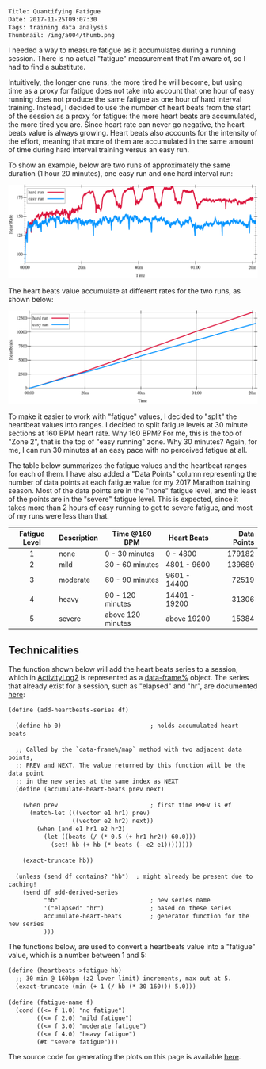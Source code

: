     Title: Quantifying Fatigue
    Date: 2017-11-25T09:07:30
    Tags: training data analysis
    Thumbnail: /img/a004/thumb.png

I needed a way to measure fatigue as it accumulates during a running session.
There is no actual "fatigue" measurement that I'm aware of, so I had to find a
substitute.

<!-- more -->

Intuitively, the longer one runs, the more tired he will become, but using
time as a proxy for fatigue does not take into account that one hour of easy
running does not produce the same fatigue as one hour of hard interval
training.  Instead, I decided to use the number of heart beats from the start
of the session as a proxy for fatigue: the more heart beats are accumulated,
the more tired you are.  Since heart rate can never go negative, the heart
beats value is always growing.  Heart beats also accounts for the intensity of
the effort, meaning that more of them are accumulated in the same amount of
time during hard interval training versus an easy run.

To show an example, below are two runs of approximately the same duration (1
hour 20 minutes), one easy run and one hard interval run:

![](/img/a004/hr-comparison.svg)

The heart beats value accumulate at different rates for the two runs, as shown
below:

![](/img/a004/hb-comparison.svg)

To make it easier to work with "fatigue" values, I decided to "split" the
heartbeat values into ranges.  I decided to split fatigue levels at 30 minute
sections at 160 BPM heart rate.  Why 160 BPM?  For me, this is the top of
"Zone 2", that is the top of "easy running" zone.  Why 30 minutes? Again, for
me, I can run 30 minutes at an easy pace with no perceived fatigue at all.

The table below summarizes the fatigue values and the heartbeat ranges for
each of them.  I have also added a "Data Points" column representing the
number of data points at each fatigue value for my 2017 Marathon training
season.  Most of the data points are in the "none" fatigue level, and the
least of the points are in the "severe" fatigue level.  This is expected,
since it takes more than 2 hours of easy running to get to severe fatigue, and
most of my runs were less than that.

|Fatigue Level| Description | Time @160 BPM     | Heart Beats   | Data Points |
|:-----------:|-------------|-------------------|---------------|------------:|
| 1           | none        | 0 - 30 minutes    | 0 - 4800      | 179182      |
| 2           | mild        | 30 - 60 minutes   | 4801 - 9600   | 139689      |
| 3           | moderate    | 60 - 90 minutes   | 9601 - 14400  | 72519       |
| 4           | heavy       | 90 - 120 minutes  | 14401 - 19200 | 31306       |
| 5           | severe      | above 120 minutes | above 19200   | 15384       |

## Technicalities

The function shown below will add the heart beats series to a session, which
in [ActivityLog2][al2-link] is represented as a [data-frame%][df-link] object.
The series that already exist for a session, such as "elapsed" and "hr", are
documented [here][session-df-link]:

```racket
(define (add-heartbeats-series df)

  (define hb 0)                         ; holds accumulated heart beats

  ;; Called by the `data-frame%/map` method with two adjacent data points,
  ;; PREV and NEXT. The value returned by this function will be the data point
  ;; in the new series at the same index as NEXT
  (define (accumulate-heart-beats prev next)

    (when prev                          ; first time PREV is #f
      (match-let (((vector e1 hr1) prev)
                  ((vector e2 hr2) next))
        (when (and e1 hr1 e2 hr2)
          (let ((beats (/ (* 0.5 (+ hr1 hr2)) 60.0)))
            (set! hb (+ hb (* beats (- e2 e1))))))))
    
    (exact-truncate hb))
  
  (unless (send df contains? "hb")  ; might already be present due to caching!
    (send df add-derived-series
          "hb"                          ; new series name
          '("elapsed" "hr")             ; based on these series
          accumulate-heart-beats        ; generator function for the new series
          )))
```

The functions below, are used to convert a heartbeats value into a "fatigue"
value, which is a number between 1 and 5:

```racket
(define (heartbeats->fatigue hb)
  ;; 30 min @ 160bpm (z2 lower limit) increments, max out at 5.
  (exact-truncate (min (+ 1 (/ hb (* 30 160))) 5.0)))

(define (fatigue-name f)
  (cond ((<= f 1.0) "no fatigue")
        ((<= f 2.0) "mild fatigue")
        ((<= f 3.0) "moderate fatigue")
        ((<= f 4.0) "heavy fatigue")
        (#t "severe fatigue")))
```

The source code for generating the plots on this page is available [here](https://gist.github.com/alex-hhh/204be1d29e518689c9621ec9cdb5f4f2).

[al2-link]: https://github.com/alex-hhh/ActivityLog2
[df-link]: https://github.com/alex-hhh/ActivityLog2/blob/master/doc/data-frame.md
[session-df-link]: https://github.com/alex-hhh/ActivityLog2/blob/master/doc/session-df.md
